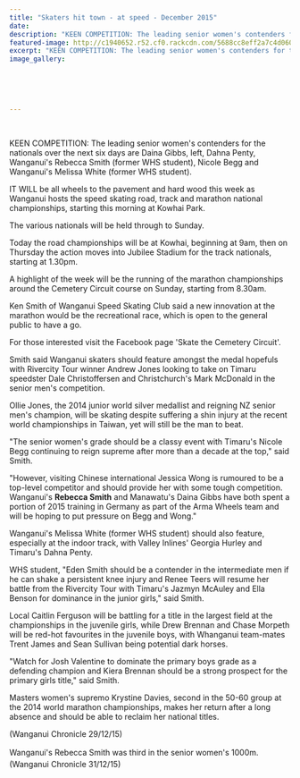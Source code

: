 ```yaml
---
title: "Skaters hit town - at speed - December 2015"
date: 
description: "KEEN COMPETITION: The leading senior women's contenders for the nationals over the next six days are Daina Gibbs, left, Dahna Penty, Wanganui's Rebecca Smith, Nicole Begg & Whanganui's Melissa White."
featured-image: http://c1940652.r52.cf0.rackcdn.com/5688cc8eff2a7c4d06000e29/Skating-Rebecca-Smith--Melissa-White.jpg
excerpt: "KEEN COMPETITION: The leading senior women's contenders for the nationals over the next six days are Daina Gibbs, left, Dahna Penty, Wanganui's Rebecca Smith, Nicole Begg and Whanganui's Melissa White."
image_gallery:
    
    
    
    
    
---
```


<p>&nbsp;</p>
<p>KEEN COMPETITION: The leading senior women's contenders for the nationals over the next six days are Daina Gibbs, left, Dahna Penty, Wanganui's Rebecca Smith (former WHS student), Nicole Begg and Wanganui's Melissa White (former WHS student).</p>
<p>IT WILL be all wheels to the pavement and hard wood this week as Wanganui hosts the speed skating road, track and marathon national championships, starting this morning at Kowhai Park.</p>
<p>The various nationals will be held through to Sunday.</p>
<p>Today the road championships will be at Kowhai, beginning at 9am, then on Thursday the action moves into Jubilee Stadium for the track nationals, starting at 1.30pm.</p>
<p>A highlight of the week will be the running of the marathon championships around the Cemetery Circuit course on Sunday, starting from 8.30am.</p>
<p>Ken Smith of Wanganui Speed Skating Club said a new innovation at the marathon would be the recreational race, which is open to the general public to have a go.</p>
<p>For those interested visit the Facebook page 'Skate the Cemetery Circuit'.</p>
<p>Smith said Wanganui skaters should feature amongst the medal hopefuls with Rivercity Tour winner Andrew Jones looking to take on Timaru speedster Dale Christoffersen and Christchurch's Mark McDonald in the senior men's competition.</p>
<p>Ollie Jones, the 2014 junior world silver medallist and reigning NZ senior men's champion, will be skating despite suffering a shin injury at the recent world championships in Taiwan, yet will still be the man to beat.</p>
<p>"The senior women's grade should be a classy event with Timaru's Nicole Begg continuing to reign supreme after more than a decade at the top," said Smith.</p>
<p>"However, visiting Chinese international Jessica Wong is rumoured to be a top-level competitor and should provide her with some tough competition. Wanganui's <strong>Rebecca Smith</strong> and Manawatu's Daina Gibbs have both spent a portion of 2015 training in Germany as part of the Arma Wheels team and will be hoping to put pressure on Begg and Wong."</p>
<p>Wanganui's Melissa White (former WHS student) should also feature, especially at the indoor track, with Valley Inlines' Georgia Hurley and Timaru's Dahna Penty.</p>
<p>WHS student, "Eden Smith should be a contender in the intermediate men if he can shake a persistent knee injury and Renee Teers will resume her battle from the Rivercity Tour with Timaru's Jazmyn McAuley and Ella Benson for dominance in the junior girls," said Smith.</p>
<p>Local Caitlin Ferguson will be battling for a title in the largest field at the championships in the juvenile girls, while Drew Brennan and Chase Morpeth will be red-hot favourites in the juvenile boys, with Whanganui team-mates Trent James and Sean Sullivan being potential dark horses.</p>
<p>"Watch for Josh Valentine to dominate the primary boys grade as a defending champion and Kiera Brennan should be a strong prospect for the primary girls title," said Smith.</p>
<p>Masters women's supremo Krystine Davies, second in the 50-60 group at the 2014 world marathon championships, makes her return after a long absence and should be able to reclaim her national titles.</p>
<p>(Wanganui Chronicle 29/12/15)</p>
<p><span style="line-height: 1.5;">Wanganui's Rebecca Smith was third in the </span><span style="line-height: 1.5;">senior women's 1000m</span><span style="line-height: 1.5;">.<br /></span><span style="line-height: 1.5;">(Wanganui Chronicle 31/12/15)&nbsp;</span></p>

